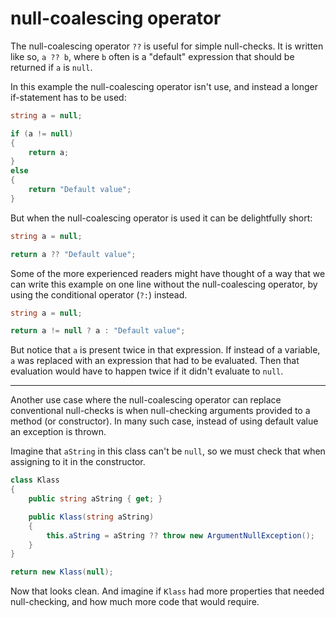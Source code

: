 # null-coalescing operator

The null-coalescing operator `??` is useful for simple null-checks. It is
written like so, `a ?? b`, where `b` often is a "default" expression that should
be returned if `a` is `null`.

In this example the null-coalescing operator isn't use, and instead a longer
if-statement has to be used:

```csharp
string a = null;

if (a != null)
{
	return a;
}
else
{
	return "Default value";
}
```

But when the null-coalescing operator is used it can be delightfully short:

```csharp
string a = null;

return a ?? "Default value";
```

Some of the more experienced readers might have thought of a way that we can
write this example on one line without the null-coalescing operator, by using
the conditional operator (`?:`) instead.

```csharp
string a = null;

return a != null ? a : "Default value";
```

But notice that `a` is present twice in that expression. If instead of a
variable, `a` was replaced with an expression that had to be evaluated. Then
that evaluation would have to happen twice if it didn't evaluate to `null`.

--------------------------------------------------------------------------------

Another use case where the null-coalescing operator can replace conventional
null-checks is when null-checking arguments provided to a method (or
constructor). In many such case, instead of using default value an exception is
thrown.

Imagine that `aString` in this class can't be `null`, so we must check that when
assigning to it in the constructor.

```csharp
class Klass
{
	public string aString { get; }

	public Klass(string aString)
	{
		this.aString = aString ?? throw new ArgumentNullException();
	}
}

return new Klass(null);
```

Now that looks clean. And imagine if `Klass` had more properties that needed
null-checking, and how much more code that would require.